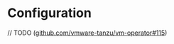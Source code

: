 # Configuration

// TODO ([github.com/vmware-tanzu/vm-operator#115](https://github.com/vmware-tanzu/vm-operator/issues/115))
